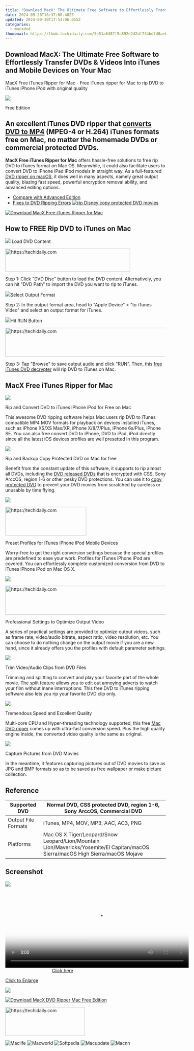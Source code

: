 ```yaml
---
title: "Download MacX: The Ultimate Free Software to Effortlessly Transfer DVDs & Videos Into iTunes and Mobile Devices on Your Mac"
date: 2024-09-28T18:37:08.482Z
updated: 2024-09-30T17:53:06.055Z
categories:
  - macxdvd
thumbnail: https://thmb.techidaily.com/5e51a6387f9a892e242df734bd7d8aebcab09cf3323b4c96e24f50d5adccd843.jpg
---
```


## Download MacX: The Ultimate Free Software to Effortlessly Transfer DVDs & Videos Into iTunes and Mobile Devices on Your Mac

MacX Free iTunes Ripper for Mac \- Free iTunes ripper for Mac to rip DVD to iTunes iPhone iPod with original quality

![](https://www.macxdvd.com/itunes-ripper-for-mac-free/../face/itunes-ripper.jpg) 

Free Edition

## An excellent iTunes DVD ripper that [converts DVD to MP4](https://tools.techidaily.com/macxdvd/products/) (MPEG-4 or H.264) iTunes formats free on Mac, no matter the homemade DVDs or commercial protected DVDs.

**MacX Free iTunes Ripper for Mac** offers hassle-free solutions to free rip DVD to iTunes format on Mac OS. Meanwhile, it could also facilitate users to convert DVD to iPhone iPad iPod models in straight way. As a full-featured [DVD ripper on macOS](https://tools.techidaily.com/macxdvd/products/), it does well in many aspects, namely great output quality, blazing fast speed, powerful encryption removal ability, and advanced editing options.

* [Compare with Advanced Edition](https://tools.techidaily.com/macxdvd/products/)
* [Fixes to DVD Ripping Errors](https://tools.techidaily.com/macxdvd/products/)
[![rip Disney copy protected DVD movies](https://www.macxdvd.com/itunes-ripper-for-mac-free/../image/macxdvdpro-banner-mini.jpg)](https://tools.techidaily.com/macxdvd/products/) 

[![Download MacX Free iTunes Ripper for Mac](https://www.macxdvd.com/itunes-ripper-for-mac-free/../image/bottom-download-big.jpg)](https://www.macxdvd.com/download/macx-free-itunes-ripper-for-mac.dmg)

## How to FREE Rip DVD to iTunes on Mac

![](https://www.macxdvd.com/itunes-ripper-for-mac-free/../i-pic/1.png) Load DVD Content 

<!-- affiliate ads begin -->
<a href="https://aligracehair.sjv.io/c/5597632/2135373/19272" target="_top" id="2135373">
  <img src="//a.impactradius-go.com/display-ad/19272-2135373" border="0" alt="https://techidaily.com" width="392" height="72"/>
</a>
<img height="0" width="0" src="https://aligracehair.sjv.io/i/5597632/2135373/19272" style="position:absolute;visibility:hidden;" border="0" />
<!-- affiliate ads end -->

Step 1: Click "DVD Disc" button to load the DVD content. Alternatively, you can hit "DVD Path" to import the DVD you want to rip to iTunes.

![](https://www.macxdvd.com/itunes-ripper-for-mac-free/../i-pic/2.png)Select Output Format 

Step 2: In the output format area, head to "Apple Device" > "to iTunes Video" and select an output format for iTunes.

![](https://www.macxdvd.com/itunes-ripper-for-mac-free/../i-pic/3.png)Hit RUN Button

<!-- affiliate ads begin -->
<a href="https://appsumo.8odi.net/c/5597632/2144273/7443" target="_top" id="2144273">
  <img src="//a.impactradius-go.com/display-ad/7443-2144273" border="0" alt="https://techidaily.com" width="728" height="90"/>
</a>
<img height="0" width="0" src="https://appsumo.8odi.net/i/5597632/2144273/7443" style="position:absolute;visibility:hidden;" border="0" />
<!-- affiliate ads end -->

Step 3: Tap "Browse" to save output audio and click "RUN". Then, this [free iTunes DVD decrypter](https://tools.techidaily.com/macxdvd/products/) will rip DVD to iTunes on Mac. 

## MacX Free iTunes Ripper for Mac

![](https://www.macxdvd.com/itunes-ripper-for-mac-free/image/1.jpg) 

Rip and Convert DVD to iTunes iPhone iPod for Free on Mac

This awesome DVD ripping software helps Mac users rip DVD to iTunes compatible MP4 MOV formats for playback on devices installed iTunes, such as iPhone XS/XS Max/XR, iPhone X/8/7/Plus, iPhone 6s/Plus, iPhone SE. You can also free convert DVD to iPhone, DVD to iPad, iPod directly since all the latest iOS devices profiles are well presetted in this program. 

![](https://www.macxdvd.com/itunes-ripper-for-mac-free/image/2.jpg) 

Rip and Backup Copy Protected DVD on Mac for free

Benefit from the constant update of this software, it supports to rip almost all DVDs, including the [DVD released DVDs](https://tools.techidaily.com/macxdvd/products/) that is encrypted with CSS, Sony ArccOS, region 1-6 or other pesky DVD protections. You can use it to [copy protected DVD](https://tools.techidaily.com/macxdvd/products/) to prevent your DVD movies from scratched by careless or unusable by time flying.

![](https://www.macxdvd.com/itunes-ripper-for-mac-free/image/3.jpg) 

<!-- affiliate ads begin -->
<a href="https://25home.pxf.io/c/5597632/2148641/16836" target="_top" id="2148641">
  <img src="//a.impactradius-go.com/display-ad/16836-2148641" border="0" alt="https://techidaily.com" width="254" height="90"/>
</a>
<img height="0" width="0" src="https://25home.pxf.io/i/5597632/2148641/16836" style="position:absolute;visibility:hidden;" border="0" />
<!-- affiliate ads end -->

Preset Profiles for iTunes iPhone iPod Mobile Devices

Worry-free to get the right conversion settings because the special profiles are predefined to ease your work. Profiles for iTunes iPhone iPod are covered. You can effortlessly complete customized conversion from DVD to iTunes iPhone iPod on Mac OS X.

![](https://www.macxdvd.com/itunes-ripper-for-mac-free/image/4.jpg) 

<!-- affiliate ads begin -->
<a href="https://aligracehair.sjv.io/c/5597632/2115921/19272" target="_top" id="2115921">
  <img src="//a.impactradius-go.com/display-ad/19272-2115921" border="0" alt="https://techidaily.com" width="728" height="90"/>
</a>
<img height="0" width="0" src="https://aligracehair.sjv.io/i/5597632/2115921/19272" style="position:absolute;visibility:hidden;" border="0" />
<!-- affiliate ads end -->

Professional Settings to Optimize Output Video

A series of practical settings are provided to optimize output videos, such as frame rate, video/audio bitrate, aspect ratio, video resolution, etc. You can choose to do nothing change on the output movie if you are a new hand, since it already offers you the profiles with default parameter settings.

![](https://www.macxdvd.com/itunes-ripper-for-mac-free/image/5.jpg) 

Trim Video/Audio Clips from DVD Files

Trimming and splitting to convert and play your favorite part of the whole movie. The split feature allows you to edit out annoying adverts to watch your film without inane interruptions. This free DVD to iTunes ripping software also lets you rip your favorite DVD clip only.

![](https://www.macxdvd.com/itunes-ripper-for-mac-free/image/6.jpg) 

Tremendous Speed and Excellent Quality

Multi-core CPU and Hyper-threading technology supported, this free [Mac DVD ripper](https://tools.techidaily.com/macxdvd/products/) comes up with ultra-fast conversion speed. Plus the high quality engine inside, the converted video quality is the same as original.

![](https://www.macxdvd.com/itunes-ripper-for-mac-free/image/7.jpg) 

Capture Pictures from DVD Movies

In the meantime, it features capturing pictures out of DVD movies to save as JPG and BMP formats so as to be saved as free wallpaper or make picture collection.

## Reference

| Supported DVD       | Normal DVD, CSS protected DVD, region 1-6, Sony ArccOS, Commercial DVD                                                           |
| ------------------- | -------------------------------------------------------------------------------------------------------------------------------- |
| Output File Formats | iTunes, MP4, MOV, MP3, AAC, AC3, PNG                                                                                             |
| Platforms           | Mac OS X Tiger/Leopard/Snow Leopard/Lion/Mountain Lion/Mavericks/Yosemite/El Capitan/macOS Sierra/macOS High Sierra/macOS Mojave |

## Screenshot

![](https://www.macxdvd.com/itunes-ripper-for-mac-free/image/screenshot.jpg)

<!-- affiliate ads begin -->
<span id="1993652">
					<video width="576" height="240" style="cursor:pointer"
           poster="//a.impactradius-go.com/display-clicktoplayimage/1993652.png"
           onclick="if(!this.playClicked){this.play();this.setAttribute('controls',true);this.playClicked=true;}">
	   <source src="//a.impactradius-go.com/display-ad/22993-1993652">
	   <img src="//a.impactradius-go.com/display-clicktoplayimage/1993652.png" style="border: none; height: 100%; width: 100%; object-fit: contain">
	</video>
	<div style="width:360px;text-align:center"><a href="javascript:window.open(decodeURIComponent('https%3A%2F%2Fhomestyler.sjv.io%2Fc%2F5597632%2F1993652%2F22993'), '_blank');void(0);">Click here</a></div>
</span>
<img height="0" width="0" src="https://imp.pxf.io/i/5597632/1993652/22993" style="position:absolute;visibility:hidden;" border="0" />
<!-- affiliate ads end -->

[Click to Enlarge](https://tools.techidaily.com/macxdvd/products/)

![](https://www.macxdvd.com/itunes-ripper-for-mac-free/image/screenshot_02.jpg) 

[![Download MacX DVD Ripper Mac Free Edition](https://www.macxdvd.com/itunes-ripper-for-mac-free/../image/bottom-download-big.jpg)](https://www.macxdvd.com/download/macx-free-itunes-ripper-for-mac.dmg)

<!-- affiliate ads begin -->
<a href="https://aligracehair.sjv.io/c/5597632/2135368/19272" target="_top" id="2135368">
  <img src="//a.impactradius-go.com/display-ad/19272-2135368" border="0" alt="https://techidaily.com" width="250" height="90"/>
</a>
<img height="0" width="0" src="https://aligracehair.sjv.io/i/5597632/2135368/19272" style="position:absolute;visibility:hidden;" border="0" />
<!-- affiliate ads end -->

![Maclife](https://www.macxdvd.com/itunes-ripper-for-mac-free/../i-pic/maclife.gif) ![Macworld](https://www.macxdvd.com/itunes-ripper-for-mac-free/../i-pic/macworld.gif) ![Softpedia](https://www.macxdvd.com/itunes-ripper-for-mac-free/../i-pic/softpedia.gif) ![Macupdate](https://www.macxdvd.com/itunes-ripper-for-mac-free/../i-pic/macupdate.gif) ![Macnn](https://www.macxdvd.com/itunes-ripper-for-mac-free/../i-pic/macnn.gif) 

<!-- affiliate ads begin -->
<span id="2135472">
					<video width="864" height="1536" style="cursor:pointer"
           poster="//a.impactradius-go.com/display-clicktoplayimage/2135472.png"
           onclick="if(!this.playClicked){this.play();this.setAttribute('controls',true);this.playClicked=true;}">
	   <source src="//a.impactradius-go.com/display-ad/18498-2135472">
	   <img src="//a.impactradius-go.com/display-clicktoplayimage/2135472.png" style="border: none; height: 100%; width: 100%; object-fit: contain">
	</video>
	<div style="width:540px;text-align:center"><a href="javascript:window.open(decodeURIComponent('https%3A%2F%2Funicoeye.pxf.io%2Fc%2F5597632%2F2135472%2F18498'), '_blank');void(0);">Click here</a></div>
</span>
<img height="0" width="0" src="https://imp.pxf.io/i/5597632/2135472/18498" style="position:absolute;visibility:hidden;" border="0" />
<!-- affiliate ads end -->

## Customer Testimonials

![](https://www.macxdvd.com/itunes-ripper-for-mac-free/../image/customer-ico.jpg) 

MacX Free iTunes Ripper for Mac is fantastic! Specially for guys like me who love watching movies on iPhone. Thanks for bring this straightforward way to "carry" my beloved collection of movies with me anywhere I go. And also the good image quality. Five stars!

_\- Emily_ 

![](https://www.macxdvd.com/itunes-ripper-for-mac-free/../image/customer-ico.jpg) 

This is just what I'm looking for! I always want to rip a DVD to my iPhone, but it seems an encrypted DVD. I am bewildered by this kind of DVDs. Your free Mac iTunes ripper gives me the incentive to watch the movie on my iPhone. It has worked pretty well with encrypted DVD. This seems like a winner for me.

_\- Roland_

<ins class="adsbygoogle"
     style="display:block"
     data-ad-format="autorelaxed"
     data-ad-client="ca-pub-7571918770474297"
     data-ad-slot="1223367746"></ins>

<ins class="adsbygoogle"
     style="display:block"
     data-ad-client="ca-pub-7571918770474297"
     data-ad-slot="8358498916"
     data-ad-format="auto"
     data-full-width-responsive="true"></ins>

<span class="atpl-alsoreadstyle">Also read:</span>
<div><ul>
<li><a href="https://fox-helps.techidaily.com/new-2024-approved-realms-unite-or-compare-metaverse-vs-omniverse-explored/"><u>[New] 2024 Approved Realms Unite or Compare? Metaverse Vs. Omniverse Explored</u></a></li>
<li><a href="https://on-screen-recording.techidaily.com/new-premium-serene-pc-games-catalog-for-2024/"><u>[New] Premium Serene PC Games Catalog for 2024</u></a></li>
<li><a href="https://some-skills.techidaily.com/updated-unleash-your-full-potential-top-ideas-for-productive-podcast-sessions/"><u>[Updated] Unleash Your Full Potential Top Ideas for Productive Podcast Sessions</u></a></li>
<li><a href="https://win-forum.techidaily.com/clearing-storage-on-your-pc-a-step-by-step-guide-for-windows-11/"><u>Clearing Storage on Your PC: A Step-by-Step Guide for Windows 11</u></a></li>
<li><a href="https://discover-awesome.techidaily.com/conversione-gratuita-da-dvd-audio-a-mp3-su-mac-come-e-dove-fare-riffle/"><u>Conversione Gratuita Da DVD Audio a MP3 Su Mac: Come E Dove Fare Riffle</u></a></li>
<li><a href="https://discover-awesome.techidaily.com/convert-your-protected-dvds-with-macx-imkvmaker-create-encrypted-mkv-formats-seamlessly/"><u>Convert Your Protected DVDs with MacX iMKVmaker - Create Encrypted MKV Formats Seamlessly</u></a></li>
<li><a href="https://discover-awesome.techidaily.com/einkaufen-macx-dvd-video-konvertierer-profi-paket-sonderangebot-kaufen/"><u>Einkaufen MacX DVD-Video Konvertierer Profi Paket - Sonderangebot Kaufen</u></a></li>
<li><a href="https://techno-recovery.techidaily.com/how-to-fix-windows-11-boot-issues-in-safe-mode-when-the-f8-key-isnt-responding/"><u>How to Fix Windows 11 Boot Issues in Safe Mode When the F8 Key Isn't Responding</u></a></li>
<li><a href="https://unlock-android.techidaily.com/in-2024-how-to-change-xiaomi-redmi-note-12-pro-4g-lock-screen-password-by-drfone-android/"><u>In 2024, How To Change Xiaomi Redmi Note 12 Pro 4G Lock Screen Password?</u></a></li>
<li><a href="https://discover-awesome.techidaily.com/ipad-macmovmp4-mp3ipadappletv/"><u>IPad電影資料管理 - Mac平台上的高清/普通影片文件转移工具，支持MOV、MP4, MP3等格式到iPad及AppleTV</u></a></li>
<li><a href="https://windows11.techidaily.com/reset-windows-strategies-8-techniques-unveiled/"><u>Reset Windows Strategies: 8 Techniques Unveiled</u></a></li>
<li><a href="https://discover-awesome.techidaily.com/resolved-fixing-the-issue-of-sync-failure-on-your-iphone-with-itunes-error-code-54/"><u>Resolved: Fixing the Issue of Sync Failure on Your iPhone with iTunes Error Code -54</u></a></li>
<li><a href="https://discover-awesome.techidaily.com/step-by-step-tutorial-solving-stutter-and-lag-issues-for-4k-playback-on-vlc-media-player/"><u>Step-by-Step Tutorial: Solving Stutter & Lag Issues for 4K Playback on VLC Media Player</u></a></li>
<li><a href="https://discover-awesome.techidaily.com/top-picks-comprehensive-analysis-of-leading-dvd-ripper-and-video-conversion-tools/"><u>Top Picks: Comprehensive Analysis of Leading DVD Ripper & Video Conversion Tools</u></a></li>
<li><a href="https://sim-unlock.techidaily.com/ways-to-find-unlocking-codes-for-honor-magic-6-phones-by-drfone-android/"><u>Ways To Find Unlocking Codes For Honor Magic 6 Phones</u></a></li>
<li><a href="https://fake-location.techidaily.com/which-is-the-best-fake-gps-joystick-app-on-realme-11-pro-drfone-by-drfone-virtual-android/"><u>Which is the Best Fake GPS Joystick App On Realme 11 Pro? | Dr.fone</u></a></li>
</ul></div>

